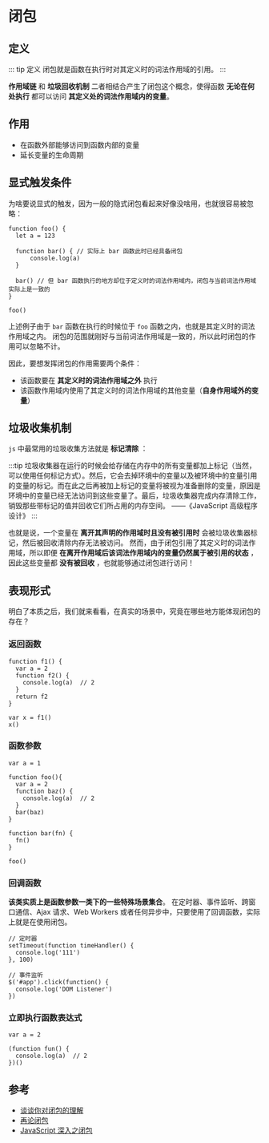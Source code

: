 # 闭包

## 定义

::: tip 定义
闭包就是函数在执行时对其定义时的词法作用域的引用。
:::

**作用域链** 和 **垃圾回收机制** 二者相结合产生了闭包这个概念，使得函数 **无论在何处执行** 都可以访问 **其定义处的词法作用域内的变量**。

## 作用

- 在函数外部能够访问到函数内部的变量
- 延长变量的生命周期

## 显式触发条件

为啥要说显式的触发，因为一般的隐式闭包看起来好像没啥用，也就很容易被忽略：

```
function foo() {
  let a = 123
  
  function bar() { // 实际上 bar 函数此时已经具备闭包
      console.log(a)
  }
  
  bar() // 但 bar 函数执行的地方却位于定义时的词法作用域内，闭包与当前词法作用域实际上是一致的
}

foo()
```

上述例子由于 `bar` 函数在执行的时候位于 `foo` 函数之内，也就是其定义时的词法作用域之内。
闭包的范围就刚好与当前词法作用域是一致的，所以此时闭包的作用可以忽略不计。

因此，要想发挥闭包的作用需要两个条件：

- 该函数要在 **其定义时的词法作用域之外** 执行
- 该函数作用域内使用了其定义时的词法作用域的其他变量（**自身作用域外的变量**）

## 垃圾收集机制

`js` 中最常用的垃圾收集方法就是 **标记清除** ：

:::tip
垃圾收集器在运行的时候会给存储在内存中的所有变量都加上标记（当然，可以使用任何标记方式）。然后，它会去掉环境中的变量以及被环境中的变量引用的变量的标记。而在此之后再被加上标记的变量将被视为准备删除的变量，原因是环境中的变量已经无法访问到这些变量了。最后，垃圾收集器完成内存清除工作，销毁那些带标记的值并回收它们所占用的内存空间。
——《JavaScript 高级程序设计》
:::

也就是说，一个变量在 **离开其声明的作用域时且没有被引用时** 会被垃圾收集器标记，然后被回收清除内存无法被访问。
然而，由于闭包引用了其定义时的词法作用域，所以即便 **在离开作用域后该词法作用域内的变量仍然属于被引用的状态** ，
因此这些变量都 **没有被回收** ，也就能够通过闭包进行访问！

## 表现形式

明白了本质之后，我们就来看看，在真实的场景中，究竟在哪些地方能体现闭包的存在？

### 返回函数

```
function f1() {
  var a = 2
  function f2() {
    console.log(a)  // 2
  }
  return f2
}

var x = f1()
x() 
```

### 函数参数

  ```
  var a = 1
  
  function foo(){
    var a = 2
    function baz() {
      console.log(a)  // 2
    }
    bar(baz)
  }
  
  function bar(fn) {
    fn()
  }
  
  foo()
  ```

### 回调函数

**该类实质上是函数参数一类下的一些特殊场景集合**。
在定时器、事件监听、跨窗口通信、Ajax 请求、Web Workers 或者任何异步中，只要使用了回调函数，实际上就是在使用闭包。

```
// 定时器
setTimeout(function timeHandler() {
  console.log('111')
}, 100)

// 事件监听
$('#app').click(function() {
  console.log('DOM Listener')
})
```

### 立即执行函数表达式

```
var a = 2

(function fun() {
  console.log(a)  // 2
})()
```

## 参考

- [谈谈你对闭包的理解](https://sanyuan0704.top/blogs/javascript/js-base/004.html)
- [再论闭包](https://note.xiexuefeng.cc/post/js-closure-again/)
- [JavaScript 深入之闭包](https://github.com/mqyqingfeng/Blog/issues/9)
